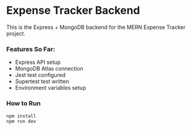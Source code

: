 # Expense Tracker Backend

This is the Express + MongoDB backend for the MERN Expense Tracker project.

### Features So Far:
- Express API setup
- MongoDB Atlas connection
- Jest test configured
- Supertest test written
- Environment variables setup

### How to Run

```bash
npm install
npm run dev
